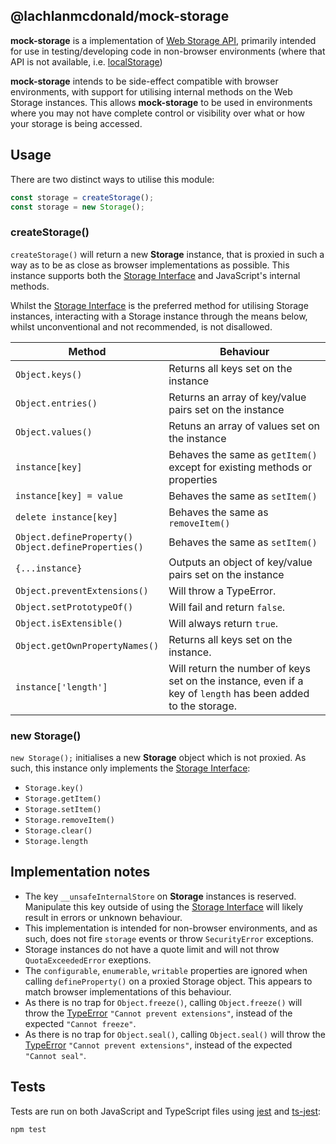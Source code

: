 ## @lachlanmcdonald/mock-storage

__mock-storage__ is a implementation of [Web Storage API](https://developer.mozilla.org/en-US/docs/Web/API/Web_Storage_API), primarily intended for use in testing/developing code in non-browser environments (where that API is not available, i.e. [localStorage])

__mock-storage__ intends to be side-effect compatible with browser environments, with support for utilising internal methods on the Web Storage instances. This allows __mock-storage__ to be used in environments where you may not have complete control or visibility over what or how your storage is being accessed.

## Usage

 There are two distinct ways to utilise this module:

 ```ts
const storage = createStorage();
const storage = new Storage();
 ```

### createStorage()

`createStorage()` will return a new __Storage__ instance, that is proxied in such a way as to be as close as browser implementations as possible. This instance supports both the [Storage Interface][storage_interface] and JavaScript's internal methods.

Whilst the [Storage Interface][storage_interface] is the preferred method for utilising Storage instances, interacting with a Storage instance through the means below, whilst unconventional and not recommended, is not disallowed.

| Method | Behaviour |
| ----- | ----- |
| `Object.keys()` | Returns all keys set on the instance | 
| `Object.entries()` | Returns an array of key/value pairs set on the instance | 
| `Object.values()` | Retuns an array of values set on the instance | 
| `instance[key]` | Behaves the same as `getItem()` except for existing methods or properties | 
| `instance[key] = value` | Behaves the same as `setItem()` | 
| `delete instance[key]` | Behaves the same as `removeItem()` | 
| `Object.defineProperty()` <br> `Object.defineProperties()` | Behaves the same as `setItem()` | 
| `{...instance}` | Outputs an object of key/value pairs set on the instance | 
| `Object.preventExtensions()` | Will throw a TypeError. | 
| `Object.setPrototypeOf()` | Will fail and return `false`. | 
| `Object.isExtensible()` | Will always return `true`. | 
| `Object.getOwnPropertyNames()` | Returns all keys set on the instance. | 
| `instance['length']` | Will return the number of keys set on the instance, even if a key of `length` has been added to the storage. | 

### new Storage()

`new Storage();` initialises a new __Storage__ object which is not proxied. As such, this instance only implements the [Storage Interface][storage_interface]:

- `Storage.key()`
- `Storage.getItem()`
- `Storage.setItem()`
- `Storage.removeItem()`
- `Storage.clear()`
- `Storage.length`

 ## Implementation notes

- The key `__unsafeInternalStore` on __Storage__ instances is reserved. Manipulate this key outside of using the [Storage Interface][storage_interface] will likely result in errors or unknown behaviour.
- This implementation is intended for non-browser environments, and as such, does not fire `storage` events or throw `SecurityError` exceptions.
- Storage instances do not have a quote limit and will not throw `QuotaExceededError` exeptions.
- The `configurable`, `enumerable`, `writable` properties are ignored when calling `defineProperty()` on a proxied Storage object. This appears to match browser implementations of this behaviour.
- As there is no trap for `Object.freeze()`, calling `Object.freeze()` will throw the [TypeError] `"Cannot prevent extensions"`, instead of the expected `"Cannot freeze"`.
- As there is no trap for `Object.seal()`, calling `Object.seal()` will throw the [TypeError] `"Cannot prevent extensions"`, instead of the expected `"Cannot seal"`.

## Tests

Tests are run on both JavaScript and TypeScript files using [jest](https://jestjs.io/) and [ts-jest](https://www.npmjs.com/package/ts-jest):

```
npm test
```

[storage_interface]: https://developer.mozilla.org/en-US/docs/Web/API/Storage
[localStorage]: https://developer.mozilla.org/en-US/docs/Web/API/Window/localStorage
[TypeError]: https://developer.mozilla.org/en-US/docs/Web/JavaScript/Reference/Global_Objects/TypeError